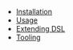 - [Installation](/)
- [Usage](statements.md)
- [Extending DSL](extending.md)
- [Tooling](tooling.md)
